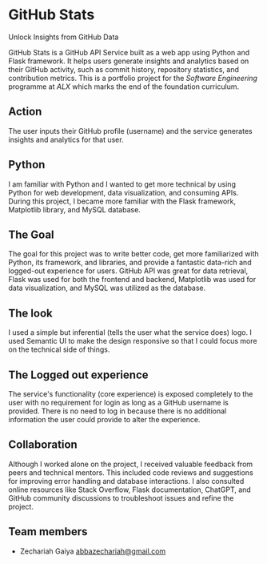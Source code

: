 # GitHub Stats 
Unlock Insights from GitHub Data

GitHub Stats is a GitHub API Service built as a web app using Python and Flask framework. It helps users generate insights and analytics based on their GitHub activity, such as commit history, repository statistics, and contribution metrics. This is a portfolio project for the *Software Engineering* programme at *ALX* which marks the end of the foundation curriculum.

## Action
The user inputs their GitHub profile (username) and the service generates insights and analytics for that user.

## Python
I am familiar with Python and I wanted to get more technical by using Python for web development, data visualization, and consuming APIs. During this project, I became more familiar with the Flask framework, Matplotlib library, and MySQL database.

## The Goal 
The goal for this project was to write better code, get more familiarized with Python, its framework, and libraries, and provide a fantastic data-rich and logged-out experience for users. GitHub API was great for data retrieval, Flask was used for both the frontend and backend, Matplotlib was used for data visualization, and MySQL was utilized as the database.

## The look
I used a simple but inferential (tells the user what the service does) logo. I used Semantic UI to make the design responsive so that I could focus more on the technical side of things.

## The Logged out experience  
The service's functionality (core experience) is exposed completely to the user with no requirement for login as long as a GitHub username is provided. There is no need to log in because there is no additional information the user could provide to alter the experience.

## Collaboration
Although I worked alone on the project, I received valuable feedback from peers and technical mentors. This included code reviews and suggestions for improving error handling and database interactions. I also consulted online resources like Stack Overflow, Flask documentation, ChatGPT, and GitHub community discussions to troubleshoot issues and refine the project.

## Team members
- Zechariah Gaiya <abbazechariah@gmail.com>

